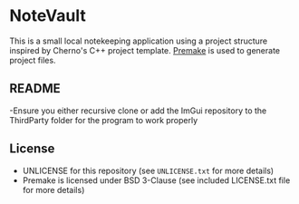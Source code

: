 # NoteVault

This is a small local notekeeping application using a project structure inspired by Cherno's C++ project template. [Premake](https://github.com/premake/premake-core) is used to generate project files.

## README
-Ensure you either recursive clone or add the ImGui repository to the ThirdParty folder for the program to work properly

## License
- UNLICENSE for this repository (see `UNLICENSE.txt` for more details)
- Premake is licensed under BSD 3-Clause (see included LICENSE.txt file for more details)
